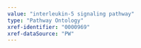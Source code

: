 ```yaml
---
value: "interleukin-5 signaling pathway"
type: "Pathway Ontology"
xref-identifier: "0000969"
xref-dataSource: "PW"
---
```

